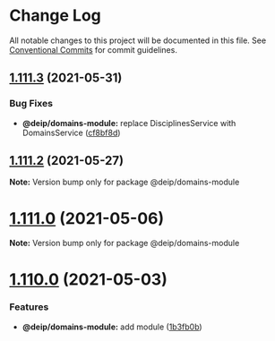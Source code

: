 # Change Log

All notable changes to this project will be documented in this file.
See [Conventional Commits](https://conventionalcommits.org) for commit guidelines.

## [1.111.3](https://gitlab.com/DEIP/deip-client-modules/compare/v1.111.2...v1.111.3) (2021-05-31)


### Bug Fixes

* **@deip/domains-module:** replace DisciplinesService with DomainsService ([cf8bf8d](https://gitlab.com/DEIP/deip-client-modules/commit/cf8bf8d9f9ba76a20c71dcd316eb40f02c41c9c7))





## [1.111.2](https://gitlab.com/DEIP/deip-client-modules/compare/v1.111.1...v1.111.2) (2021-05-27)

**Note:** Version bump only for package @deip/domains-module





# [1.111.0](https://gitlab.com/DEIP/deip-client-modules/compare/v1.110.1...v1.111.0) (2021-05-06)

**Note:** Version bump only for package @deip/domains-module





# [1.110.0](https://gitlab.com/DEIP/deip-client-modules/compare/v1.109.5...v1.110.0) (2021-05-03)


### Features

* **@deip/domains-module:** add module ([1b3fb0b](https://gitlab.com/DEIP/deip-client-modules/commit/1b3fb0b8ed6be83074ece1c42271a44a6b9145fc))
